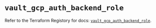 # `vault_gcp_auth_backend_role`

Refer to the Terraform Registory for docs: [`vault_gcp_auth_backend_role`](https://www.terraform.io/docs/providers/vault/r/gcp_auth_backend_role).
